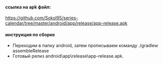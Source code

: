 #### ссылка на apk файл:
https://github.com/Sokol95/series-calendar/tree/master/android/app/release/app-release.apk

#### инструкция по сборке
* Переходим в папку android, затем прописываем команду ./gradlew assembleRelease
* Готовый релиз аndroid\app\release\app-release.apk.
